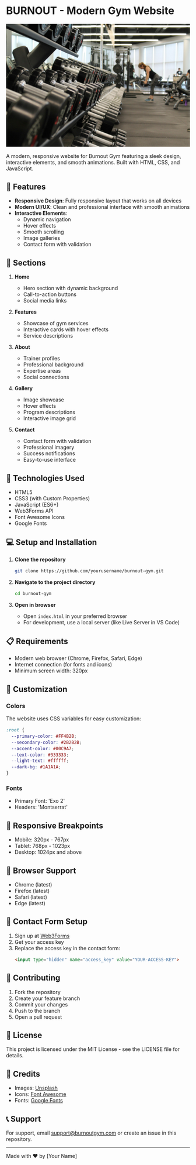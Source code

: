 # BURNOUT - Modern Gym Website

![Burnout Gym](images/gym-background.jpg)

A modern, responsive website for Burnout Gym featuring a sleek design, interactive elements, and smooth animations. Built with HTML, CSS, and JavaScript.

## 🌟 Features

- **Responsive Design**: Fully responsive layout that works on all devices
- **Modern UI/UX**: Clean and professional interface with smooth animations
- **Interactive Elements**: 
  - Dynamic navigation
  - Hover effects
  - Smooth scrolling
  - Image galleries
  - Contact form with validation
  
## 📱 Sections

1. **Home**
   - Hero section with dynamic background
   - Call-to-action buttons
   - Social media links

2. **Features**
   - Showcase of gym services
   - Interactive cards with hover effects
   - Service descriptions

3. **About**
   - Trainer profiles
   - Professional background
   - Expertise areas
   - Social connections

4. **Gallery**
   - Image showcase
   - Hover effects
   - Program descriptions
   - Interactive image grid

5. **Contact**
   - Contact form with validation
   - Professional imagery
   - Success notifications
   - Easy-to-use interface

## 🚀 Technologies Used

- HTML5
- CSS3 (with Custom Properties)
- JavaScript (ES6+)
- Web3Forms API
- Font Awesome Icons
- Google Fonts

## 💻 Setup and Installation

1. **Clone the repository**
   ```bash
   git clone https://github.com/yourusername/burnout-gym.git
   ```

2. **Navigate to the project directory**
   ```bash
   cd burnout-gym
   ```

3. **Open in browser**
   - Open `index.html` in your preferred browser
   - For development, use a local server (like Live Server in VS Code)

## 📋 Requirements

- Modern web browser (Chrome, Firefox, Safari, Edge)
- Internet connection (for fonts and icons)
- Minimum screen width: 320px

## 🎨 Customization

### Colors
The website uses CSS variables for easy customization:
```css
:root {
  --primary-color: #FF4B2B;
  --secondary-color: #2B2B2B;
  --accent-color: #00C9A7;
  --text-color: #333333;
  --light-text: #ffffff;
  --dark-bg: #1A1A1A;
}
```

### Fonts
- Primary Font: 'Exo 2'
- Headers: 'Montserrat'

## 📱 Responsive Breakpoints

- Mobile: 320px - 767px
- Tablet: 768px - 1023px
- Desktop: 1024px and above

## 🔧 Browser Support

- Chrome (latest)
- Firefox (latest)
- Safari (latest)
- Edge (latest)

## 📄 Contact Form Setup

1. Sign up at [Web3Forms](https://web3forms.com/)
2. Get your access key
3. Replace the access key in the contact form:
   ```html
   <input type="hidden" name="access_key" value="YOUR-ACCESS-KEY">
   ```

## 🤝 Contributing

1. Fork the repository
2. Create your feature branch
3. Commit your changes
4. Push to the branch
5. Open a pull request

## 📝 License

This project is licensed under the MIT License - see the LICENSE file for details.

## 👥 Credits

- Images: [Unsplash](https://unsplash.com)
- Icons: [Font Awesome](https://fontawesome.com)
- Fonts: [Google Fonts](https://fonts.google.com)

## 📞 Support

For support, email support@burnoutgym.com or create an issue in this repository.

---
Made with ❤️ by [Your Name] 